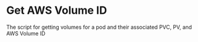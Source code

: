 # Get AWS Volume ID

The script for getting volumes for a pod and their associated PVC, PV, and AWS Volume ID
